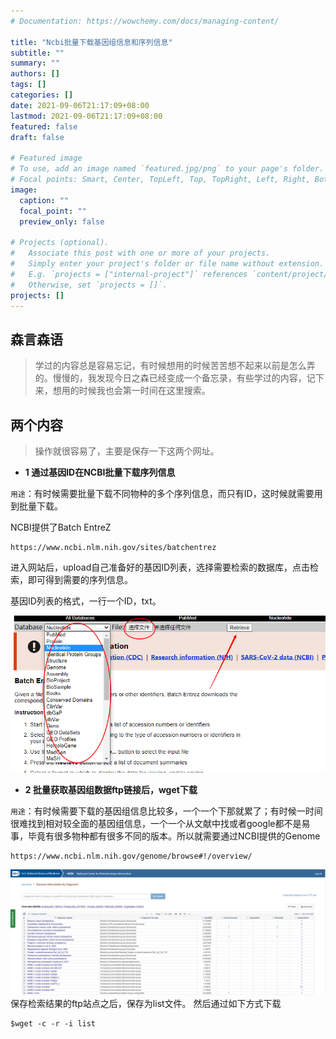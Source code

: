 ```yaml
---
# Documentation: https://wowchemy.com/docs/managing-content/

title: "Ncbi批量下载基因组信息和序列信息"
subtitle: ""
summary: ""
authors: []
tags: []
categories: []
date: 2021-09-06T21:17:09+08:00
lastmod: 2021-09-06T21:17:09+08:00
featured: false
draft: false

# Featured image
# To use, add an image named `featured.jpg/png` to your page's folder.
# Focal points: Smart, Center, TopLeft, Top, TopRight, Left, Right, BottomLeft, Bottom, BottomRight.
image:
  caption: ""
  focal_point: ""
  preview_only: false

# Projects (optional).
#   Associate this post with one or more of your projects.
#   Simply enter your project's folder or file name without extension.
#   E.g. `projects = ["internal-project"]` references `content/project/deep-learning/index.md`.
#   Otherwise, set `projects = []`.
projects: []
---
```

## 森言森语 

> 学过的内容总是容易忘记，有时候想用的时候苦苦想不起来以前是怎么弄的。慢慢的，我发现今日之森已经变成一个备忘录，有些学过的内容，记下来，想用的时候我也会第一时间在这里搜索。

## 两个内容 

>操作就很容易了，主要是保存一下这两个网址。

- **1 通过基因ID在NCBI批量下载序列信息**       

`用途`：有时候需要批量下载不同物种的多个序列信息，而只有ID，这时候就需要用到批量下载。    

NCBI提供了Batch EntreZ 

``` 
https://www.ncbi.nlm.nih.gov/sites/batchentrez
``` 

进入网站后，upload自己准备好的基因ID列表，选择需要检索的数据库，点击检索，即可得到需要的序列信息。

基因ID列表的格式，一行一个ID，txt。

![](6cfde0bb-e235-490b-9be1-28d6afa43b32.png) 

- **2 批量获取基因组数据ftp链接后，wget下载**     

`用途`：有时候需要下载的基因组信息比较多，一个一个下那就累了；有时候一时间很难找到相对较全面的基因组信息，一个一个从文献中找或者google都不是易事，毕竟有很多物种都有很多不同的版本。所以就需要通过NCBI提供的Genome      
``` 
https://www.ncbi.nlm.nih.gov/genome/browse#!/overview/ 
```  
![](2afe5a29-f212-470e-bd19-bab549635c02.png)  
保存检索结果的ftp站点之后，保存为list文件。
然后通过如下方式下载 
``` 
$wget -c -r -i list 
```